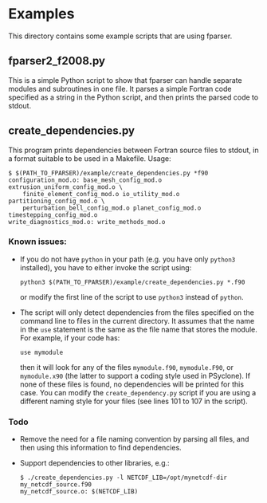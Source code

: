 # Examples
This directory contains some example scripts that are using fparser.

## fparser2_f2008.py
This is a simple Python script to show that fparser can handle separate
modules and subroutines in one file. It parses a simple Fortran
code specified as a string in the Python script, and then prints the
parsed code to stdout.

## create_dependencies.py
This program prints dependencies between Fortran source files to stdout,
in a format suitable to be used in a Makefile. Usage:

	$ $(PATH_TO_FPARSER)/example/create_dependencies.py *f90
	configuration_mod.o: base_mesh_config_mod.o extrusion_uniform_config_mod.o \
		finite_element_config_mod.o io_utility_mod.o partitioning_config_mod.o \
		perturbation_bell_config_mod.o planet_config_mod.o timestepping_config_mod.o
	write_diagnostics_mod.o: write_methods_mod.o

### Known issues:
- If you do not have ``python`` in your path (e.g. you have only ``python3``
  installed), you have to either invoke the script using:

      python3 $(PATH_TO_FPARSER)/example/create_dependencies.py *.f90
  or modify the first line of the script to use ``python3`` instead of
  ``python``.
- The script will only detect dependencies from the files specified on the
  command line to files in the current directory. It assumes that the name in
  the ``use`` statement is the same as the file name that stores the module.
  For example, if your code has:

  	  use mymodule

  then it will look for any of the files ``mymodule.f90``, ``mymodule.F90``,
  or ``mymodule.x90`` (the latter to support a coding style used in PSyclone).
  If none of these files is found, no dependencies will be printed for this
  case. You can modify the ``create_dependency.py`` script if you are using
  a different naming style for your files (see lines 101 to 107 in the
  script).

### Todo
- Remove the need for a file naming convention by parsing all files, and then
  using this information to find dependencies.
- Support dependencies to other libraries, e.g.:

      $ ./create_dependencies.py -l NETCDF_LIB=/opt/mynetcdf-dir my_netcdf_source.f90
      my_netcdf_source.o: $(NETCDF_LIB)
